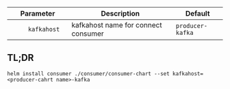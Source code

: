 

| Parameter                 | Description                                     | Default                                                 |
|---------------------------|--------------------------------------------------------|--------------------------------------------------|
| `      kafkahost     `    | kafkahost name for connect consumer                    | `producer-kafka`                                 |


## TL;DR

```console
helm install consumer ./consumer/consumer-chart --set kafkahost=<producer-cahrt name>-kafka
```
